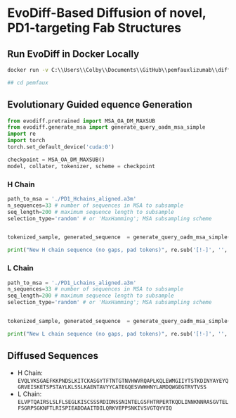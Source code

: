 # EvoDiff-Based Diffusion of novel, PD1-targeting Fab Structures


## Run EvoDiff in Docker Locally
```bash
docker run -v C:\\Users\\Colby\\Documents\\GitHub\\pemfauxlizumab\\diffusion:/workspace/evodiff/pemfaux --gpus all --ipc=host --ulimit memlock=-1 --ulimit stack=67108864 --name evodiff --rm -it evodiff /bin/bash

## cd pemfaux
```

## Evolutionary Guided equence Generation

```python
from evodiff.pretrained import MSA_OA_DM_MAXSUB
from evodiff.generate_msa import generate_query_oadm_msa_simple
import re
import torch
torch.set_default_device('cuda:0')

checkpoint = MSA_OA_DM_MAXSUB()
model, collater, tokenizer, scheme = checkpoint
```

### H Chain
```python
path_to_msa = './PD1_Hchains_aligned.a3m'
n_sequences=33 # number of sequences in MSA to subsample
seq_length=200 # maximum sequence length to subsample
selection_type='random' # or 'MaxHamming'; MSA subsampling scheme


tokenized_sample, generated_sequence  = generate_query_oadm_msa_simple(path_to_msa, model, tokenizer, n_sequences, seq_length, device=0, selection_type=selection_type)

print("New H chain sequence (no gaps, pad tokens)", re.sub('[!-]', '', generated_sequence[0][0],))
```

### L Chain
```python
path_to_msa = './PD1_Lchains_aligned.a3m'
n_sequences=33 # number of sequences in MSA to subsample
seq_length=200 # maximum sequence length to subsample
selection_type='random' # or 'MaxHamming'; MSA subsampling scheme


tokenized_sample, generated_sequence  = generate_query_oadm_msa_simple(path_to_msa, model, tokenizer, n_sequences, seq_length, device=0, selection_type=selection_type)

print("New L chain sequence (no gaps, pad tokens)", re.sub('[!-]', '', generated_sequence[0][0],))
```

## Diffused Sequences

- H Chain: `EVQLVKSGAEFKKPNDSLKITCKASGYTFTNTGTNVHWVRQAPLKQLEWMGIIYTSTKDINYAYEYQGRVEISKETSPSTAYLKLSSLKAENTAVYYCATEGQESVWHHNYLAMDQWGEGTRVTVSS`
- L Chain: `ELVPTQAIRSLSLFLSEGLKISCSSSRDIDNSSNINTELGSFHTRPERTKQDLINNKNNRASGVTELFSGRPSGKNFTLRISPIEADDAAITDILQRKVEPPSNKIVSVGTQYVIQ`